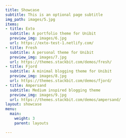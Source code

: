 ```yaml
---
title: Showcase
subtitle: This is an optional page subtitle
img_path: images/5.jpg
items:
- title: Exto
  subtitle: A portfolio theme for Unibit
  preview_img: images/6.jpg
  url: https://exto-test-1.netlify.com/
- title: Fresh
  subtitle: A personal theme for Unibit
  preview_img: images/7.jpg
  url: https://themes.stackbit.com/demos/fresh/
- title: Fjord
  subtitle: A minimal blogging theme for Unibit
  preview_img: images/8.jpg
  url: https://themes.stackbit.com/demos/fjord/
- title: Ampersand
  subtitle: Medium inspired blogging theme
  preview_img: images/9.jpg
  url: https://themes.stackbit.com/demos/ampersand/
layout: showcase
menu:
  main:
    weight: 3
    parent: layouts

---
```

